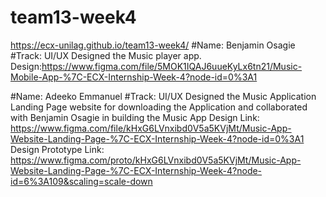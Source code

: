 # team13-week4

https://ecx-unilag.github.io/team13-week4/
#Name: Benjamin Osagie
#Track: UI/UX
Designed the Music player app.
Design:https://www.figma.com/file/5MOK1IQAJ6uueKyLx6tn21/Music-Mobile-App-%7C-ECX-Internship-Week-4?node-id=0%3A1


#Name: Adeeko Emmanuel 
#Track: UI/UX
Designed the Music Application Landing Page website for downloading the Application and collaborated with Benjamin Osagie in building the Music App
Design Link: https://www.figma.com/file/kHxG6LVnxibd0V5a5KVjMt/Music-App-Website-Landing-Page-%7C-ECX-Internship-Week-4?node-id=0%3A1
Design Prototype Link: https://www.figma.com/proto/kHxG6LVnxibd0V5a5KVjMt/Music-App-Website-Landing-Page-%7C-ECX-Internship-Week-4?node-id=6%3A109&scaling=scale-down
